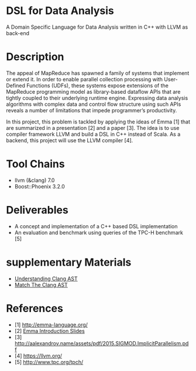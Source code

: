 # DSL for Data Analysis
A Domain Specific Language for Data Analysis written in C++ with LLVM as back-end 

# Description
The appeal of MapReduce has spawned a family of systems that implement or extend it. In order to enable parallel collection processing with User-Defined Functions (UDFs), these systems expose extensions of the MapReduce programming model as library-based dataflow APIs that are tightly coupled to their underlying runtime engine. Expressing data analysis algorithms with complex data and control flow structure using such APIs reveals a number of limitations that impede programmer’s productivity.

In this project, this problem is tackled by applying the ideas of Emma [1] that are summarized in a presentation [2] and a paper [3]. The idea is to use compiler framework LLVM and build a DSL in C++ instead of Scala. As a backend, this project will use the LLVM compiler [4].

# Tool Chains
* llvm (&clang) 7.0
* Boost::Phoenix 3.2.0

# Deliverables
* A concept and implementation of a C++ based DSL implementation
* An evaluation and benchmark using queries of the TPC-H benchmark [5]

# supplementary Materials 
* [Understanding Clang AST](https://jonasdevlieghere.com/understanding-the-clang-ast/)
* [Match The Clang AST](https://clang.llvm.org/docs/LibASTMatchers.html)


# References
* [1] http://emma-language.org/
* [2] [Emma Introduction Slides](https://docs.google.com/presentation/d/1IM6VhGGg--dx5dEnCJtWkD0JXCl9Sw-wzTgr3Cj6uig/edit#slide=id.g1e346bc9de_0_6)
* [3] http://aalexandrov.name/assets/pdf/2015.SIGMOD.ImplicitParallelism.pdf
* [4] https://llvm.org/
* [5] http://www.tpc.org/tpch/
